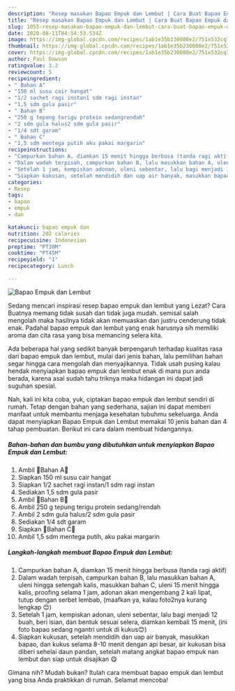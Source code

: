 ```yaml
---
description: "Resep masakan Bapao Empuk dan Lembut | Cara Buat Bapao Empuk dan Lembut Yang Mudah Dan Praktis"
title: "Resep masakan Bapao Empuk dan Lembut | Cara Buat Bapao Empuk dan Lembut Yang Mudah Dan Praktis"
slug: 1055-resep-masakan-bapao-empuk-dan-lembut-cara-buat-bapao-empuk-dan-lembut-yang-mudah-dan-praktis
date: 2020-08-11T04:54:53.534Z
image: https://img-global.cpcdn.com/recipes/1ab1e35b230080e2/751x532cq70/bapao-empuk-dan-lembut-foto-resep-utama.jpg
thumbnail: https://img-global.cpcdn.com/recipes/1ab1e35b230080e2/751x532cq70/bapao-empuk-dan-lembut-foto-resep-utama.jpg
cover: https://img-global.cpcdn.com/recipes/1ab1e35b230080e2/751x532cq70/bapao-empuk-dan-lembut-foto-resep-utama.jpg
author: Paul Dawson
ratingvalue: 3.2
reviewcount: 5
recipeingredient:
- " Bahan A"
- "150 ml susu cair hangat"
- "1/2 sachet ragi instan1 sdm ragi instan"
- "1,5 sdm gula pasir"
- " Bahan B"
- "250 g tepung terigu protein sedangrendah"
- "2 sdm gula halus2 sdm gula pasir"
- "1/4 sdt garam"
- " Bahan C"
- "1,5 sdm mentega putih aku pakai margarin"
recipeinstructions:
- "Campurkan bahan A, diamkan 15 menit hingga berbusa (tanda ragi aktif)"
- "Dalam wadah terpisah, campurkan bahan B, lalu masukkan bahan A, uleni hingga setengah kalis, masukkan bahan C, uleni 15 menit hingga kalis, proofing selama 1 jam, adonan akan mengembang 2 kali lipat, tutup dengan serbet lembab, (maafkan ya, kalau foto2nya kurang lengkap 😊)"
- "Setelah 1 jam, kempiskan adonan, uleni sebentar, lalu bagi menjadi 12 buah, beri isian, dan bentuk sesuai selera, diamkan kembali 15 menit, (ini foto bapao sedang ngantri untuk di kukus😊)"
- "Siapkan kukusan, setelah mendidih dan uap air banyak, masukkan bapao, dan kukus selama 8-10 menit dengan api besar, air kukusan bisa diberi sehelai daun pandan, setelah matang angkat bapao empuk nan lembut dan siap untuk disajikan 😋"
categories:
- Resep
tags:
- bapao
- empuk
- dan

katakunci: bapao empuk dan 
nutrition: 202 calories
recipecuisine: Indonesian
preptime: "PT30M"
cooktime: "PT45M"
recipeyield: "1"
recipecategory: Lunch

---
```



![Bapao Empuk dan Lembut](https://img-global.cpcdn.com/recipes/1ab1e35b230080e2/751x532cq70/bapao-empuk-dan-lembut-foto-resep-utama.jpg)

Sedang mencari inspirasi resep bapao empuk dan lembut yang Lezat? Cara Buatnya memang tidak susah dan tidak juga mudah. semisal salah mengolah maka hasilnya tidak akan memuaskan dan justru cenderung tidak enak. Padahal bapao empuk dan lembut yang enak harusnya sih memiliki aroma dan cita rasa yang bisa memancing selera kita.



Ada beberapa hal yang sedikit banyak berpengaruh terhadap kualitas rasa dari bapao empuk dan lembut, mulai dari jenis bahan, lalu pemilihan bahan segar hingga cara mengolah dan menyajikannya. Tidak usah pusing kalau hendak menyiapkan bapao empuk dan lembut enak di mana pun anda berada, karena asal sudah tahu triknya maka hidangan ini dapat jadi suguhan spesial.


Nah, kali ini kita coba, yuk, ciptakan bapao empuk dan lembut sendiri di rumah. Tetap dengan bahan yang sederhana, sajian ini dapat memberi manfaat untuk membantu menjaga kesehatan tubuhmu sekeluarga. Anda dapat menyiapkan Bapao Empuk dan Lembut memakai 10 jenis bahan dan 4 tahap pembuatan. Berikut ini cara dalam membuat hidangannya.

<!--inarticleads1-->

##### Bahan-bahan dan bumbu yang dibutuhkan untuk menyiapkan Bapao Empuk dan Lembut:

1. Ambil  🌾Bahan A🌾
1. Siapkan 150 ml susu cair hangat
1. Siapkan 1/2 sachet ragi instan/1 sdm ragi instan
1. Sediakan 1,5 sdm gula pasir
1. Ambil  🌾Bahan B🌾
1. Ambil 250 g tepung terigu protein sedang/rendah
1. Ambil 2 sdm gula halus/2 sdm gula pasir
1. Sediakan 1/4 sdt garam
1. Siapkan  🌾Bahan C🌾
1. Ambil 1,5 sdm mentega putih, aku pakai margarin




<!--inarticleads2-->

##### Langkah-langkah membuat Bapao Empuk dan Lembut:

1. Campurkan bahan A, diamkan 15 menit hingga berbusa (tanda ragi aktif)
1. Dalam wadah terpisah, campurkan bahan B, lalu masukkan bahan A, uleni hingga setengah kalis, masukkan bahan C, uleni 15 menit hingga kalis, proofing selama 1 jam, adonan akan mengembang 2 kali lipat, tutup dengan serbet lembab, (maafkan ya, kalau foto2nya kurang lengkap 😊)
1. Setelah 1 jam, kempiskan adonan, uleni sebentar, lalu bagi menjadi 12 buah, beri isian, dan bentuk sesuai selera, diamkan kembali 15 menit, (ini foto bapao sedang ngantri untuk di kukus😊)
1. Siapkan kukusan, setelah mendidih dan uap air banyak, masukkan bapao, dan kukus selama 8-10 menit dengan api besar, air kukusan bisa diberi sehelai daun pandan, setelah matang angkat bapao empuk nan lembut dan siap untuk disajikan 😋




Gimana nih? Mudah bukan? Itulah cara membuat bapao empuk dan lembut yang bisa Anda praktikkan di rumah. Selamat mencoba!
